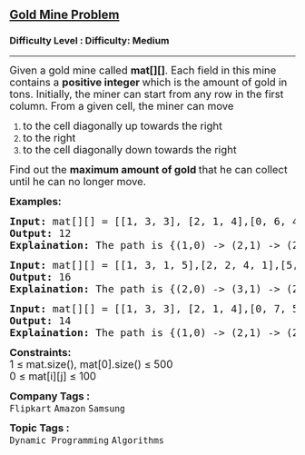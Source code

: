 <h2><a href="https://www.geeksforgeeks.org/problems/gold-mine-problem2608/1">Gold Mine Problem</a></h2><h3>Difficulty Level : Difficulty: Medium</h3><hr><div class="problems_problem_content__Xm_eO"><p><span style="font-size: 18px;">Given a gold mine called <strong>mat[][]</strong>. Each field in this mine contains a <strong>positive integer </strong>which is the amount of gold in tons. Initially, the miner can start from any row in the first column. From a given cell, the miner can move </span></p>
<ol>
<li><span style="font-size: 18px;">to the cell diagonally up towards the right&nbsp;</span></li>
<li><span style="font-size: 18px;">to the right</span></li>
<li><span style="font-size: 18px;">to the cell&nbsp;diagonally down towards the right</span></li>
</ol>
<p><span style="font-size: 18px;">Find out the <strong>maximum amount of gold </strong>that he can collect until he can no longer move.</span></p>
<p><strong><span style="font-size: 18px;">Examples:</span></strong></p>
<pre><span style="font-size: 18px;"><strong>Input:</strong> mat[][] = [[1, 3, 3], [2, 1, 4],[0, 6, 4]]
<strong>Output:</strong> 12
<strong>Explaination:</strong> The path is {(1,0) -&gt; (2,1) -&gt; (2,2)}.</span></pre>
<pre><span style="font-size: 18px;"><strong>Input: </strong>mat[][] = [[1, 3, 1, 5],[2, 2, 4, 1],[5, 0, 2, 3],[0, 6, 1, 2]]
<strong>Output:</strong> 16
<strong>Explaination:</strong> The path is {(2,0) -&gt; (3,1) -&gt; (2,2) -&gt; (2,3)} or {(2,0) -&gt; (1,1) -&gt; (1,2) -&gt; (0,3)}.<br></span></pre>
<pre><span style="font-size: 18px;"><strong>Input:</strong> mat[][] = [[1, 3, 3], [2, 1, 4],[0, 7, 5]]
<strong>Output:</strong> 14
<strong>Explaination:</strong> The path is {(1,0) -&gt; (2,1) -&gt; (2,2)}.</span></pre>
<p><span style="font-size: 18px;"><strong>Constraints:</strong><br>1 ≤ mat.size(), mat[0].size() ≤ 500<br></span><span style="font-size: 18px;">0 ≤ mat[i][j] ≤ 100</span></p></div><p><span style=font-size:18px><strong>Company Tags : </strong><br><code>Flipkart</code>&nbsp;<code>Amazon</code>&nbsp;<code>Samsung</code>&nbsp;<br><p><span style=font-size:18px><strong>Topic Tags : </strong><br><code>Dynamic Programming</code>&nbsp;<code>Algorithms</code>&nbsp;